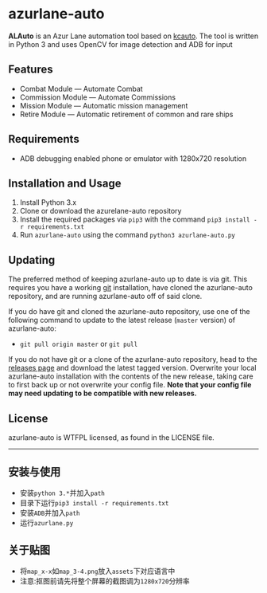 # azurlane-auto
**ALAuto** is an Azur Lane automation tool based on [kcauto](https://github.com/mrmin123/kcauto/). The tool is written in Python 3 and uses OpenCV for image detection and ADB for input

## Features
* Combat Module &mdash; Automate Combat
* Commission Module &mdash; Automate Commissions
* Mission Module &mdash; Automatic mission management
* Retire Module &mdash; Automatic retirement of common and rare ships

## Requirements
* ADB debugging enabled phone or emulator with 1280x720 resolution

## Installation and Usage
1. Install Python 3.x
2. Clone or download the azurelane-auto repository
3. Install the required packages via `pip3` with the command `pip3 install -r requirements.txt`
4. Run `azurlane-auto` using the command `python3 azurlane-auto.py`

## Updating

The preferred method of keeping azurlane-auto up to date is via git. This requires you have a working [git](https://git-scm.com/) installation, have cloned the azurlane-auto repository, and are running azurlane-auto off of said clone.

If you do have git and cloned the azurlane-auto repository, use one of the following command to update to the latest release (`master` version) of azurlane-auto:

* `git pull origin master` or `git pull`

If you do not have git or a clone of the azurlane-auto repository, head to the [releases page](https://github.com/perryhuynh/azurlane-auto/releases) and download the latest tagged version. Overwrite your local azurlane-auto installation with the contents of the new release, taking care to first back up or not overwrite your config file. **Note that your config file may need updating to be compatible with new releases.**

## License
azurlane-auto is WTFPL licensed, as found in the LICENSE file.

---

## 安装与使用

* 安装`python 3.*`并加入`path`
* 目录下运行`pip3 install -r requirements.txt`
* 安装`ADB`并加入`path`
* 运行`azurlane.py`

## 关于贴图

* 将`map_x-x`如`map_3-4.png`放入`assets`下对应语言中
* 注意:抠图前请先将整个屏幕的截图调为`1280x720`分辨率